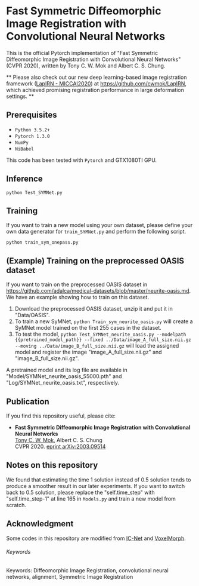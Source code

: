 # Fast Symmetric Diffeomorphic Image Registration with Convolutional Neural Networks

This is the official Pytorch implementation of "Fast Symmetric Diffeomorphic Image Registration with Convolutional Neural Networks" (CVPR 2020), written by Tony C. W. Mok and Albert C. S. Chung.

\*\* Please also check out our new deep learning-based image registration framework ([LapIRN - MICCAI2020](https://arxiv.org/abs/2006.16148 "eprint arXiv:2006.16148")) at https://github.com/cwmok/LapIRN, which achieved promising registration performance in large deformation settings. \*\*

## Prerequisites
- `Python 3.5.2+`
- `Pytorch 1.3.0`
- `NumPy`
- `NiBabel`

This code has been tested with `Pytorch` and GTX1080TI GPU.

## Inference
```
python Test_SYMNet.py
```

## Training
If you want to train a new model using your own dataset, please define your own data generator for `train_SYMNet.py` and perform the following script.
```
python train_sym_onepass.py
```

## (Example) Training on the preprocessed OASIS dataset
If you want to train on the preprocessed OASIS dataset in https://github.com/adalca/medical-datasets/blob/master/neurite-oasis.md. We have an example showing how to train on this dataset.
1. Download the preprocessed OASIS dataset, unzip it and put it in "Data/OASIS".
2. To train a new SyMNet, `python Train_sym_neurite_oasis.py` will create a SyMNet model trained on the first 255 cases in the dataset.
3. To test the model, `python Test_SYMNet_neurite_oasis.py --modelpath {{pretrained_model_path}} --fixed ../Data/image_A_full_size.nii.gz --moving ../Data/image_B_full_size.nii.gz` will load the assigned model and register the image "image_A_full_size.nii.gz" and "image_B_full_size.nii.gz".

A pretrained model and its log file are available in "Model/SYMNet_neurite_oasis_55000.pth" and "Log/SYMNet_neurite_oasis.txt", respectively.


## Publication
If you find this repository useful, please cite:

- **Fast Symmetric Diffeomorphic Image Registration with Convolutional Neural Networks**  
[Tony C. W. Mok](https://cwmok.github.io/ "Tony C. W. Mok"), Albert C. S. Chung  
CVPR 2020. [eprint arXiv:2003.09514](https://arxiv.org/abs/2003.09514 "eprint arXiv:2003.09514")

## Notes on this repository
We found that estimating the time 1 solution instead of 0.5 solution tends to produce a smoother result in our later experiments. If you want to switch back to 0.5 solution, please replace the "self.time_step" with "self.time_step-1" at line 165 in `Models.py` and train a new model from scratch.

## Acknowledgment
Some codes in this repository are modified from [IC-Net](https://github.com/zhangjun001/ICNet) and [VoxelMorph](https://github.com/voxelmorph/voxelmorph).

###### Keywords
Keywords: Diffeomorphic Image Registration, convolutional neural networks, alignment, Symmetric Image Registration
